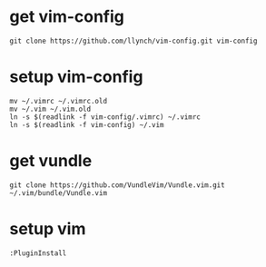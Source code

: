# get vim-config
```
git clone https://github.com/llynch/vim-config.git vim-config
```

# setup vim-config
```
mv ~/.vimrc ~/.vimrc.old
mv ~/.vim ~/.vim.old
ln -s $(readlink -f vim-config/.vimrc) ~/.vimrc
ln -s $(readlink -f vim-config) ~/.vim
```

# get vundle
```
git clone https://github.com/VundleVim/Vundle.vim.git ~/.vim/bundle/Vundle.vim
```

# setup vim
```
:PluginInstall
```
